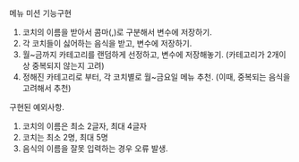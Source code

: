 메뉴 미션 기능구현

1. 코치의 이름을 받아서 콤마(,)로 구분해서 변수에 저장하기.
2. 각 코치들이 싫어하는 음식을 받고, 변수에 저장하기.
3. 월~금까지 카테고리를 랜덤하게 선정하고, 변수에 저장해놓기. (카테고리가 2개이상 중복되지 않는지 고려)
4. 정해진 카테고리로 부터, 각 코치별로 월~금요일 메뉴 추천. (이때, 중복되는 음식을 고려해서 추천)


구현된 예외사항.
1. 코치의 이름은 최소 2글자, 최대 4글자
2. 코치는 최소 2명, 최대 5명
3. 음식의 이름을 잘못 입력하는 경우 오류 발생.
